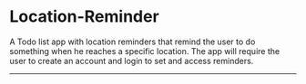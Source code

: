 # Location-Reminder
A Todo list app with location reminders that remind the user to do something when he reaches a specific location.
The app will require the user to create an account and login to set and access reminders.

---
